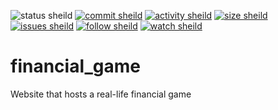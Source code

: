 ![status sheild](https://img.shields.io/static/v1?label=status&message=starting...&color=inactive&style=plastic)
[![commit sheild](https://img.shields.io/github/last-commit/marcpage/financial_game?style=plastic)](https://github.com/marcpage/financial_game/commits)
[![activity sheild](https://img.shields.io/github/commit-activity/m/marcpage/financial_game?style=plastic)](https://github.com/marcpage/financial_game/commits)
[![size sheild](https://img.shields.io/github/languages/code-size/marcpage/financial_game?style=plastic)](https://github.com/marcpage/financial_game)
[![issues sheild](https://img.shields.io/github/issues-raw/marcpage/financial_game?style=plastic)](https://github.com/marcpage/financial_game/issues)
[![follow sheild](https://img.shields.io/github/followers/marcpage?label=Follow&style=social)](https://github.com/marcpage?tab=followers)
[![watch sheild](https://img.shields.io/github/watchers/marcpage/libernet?label=Watch&style=social)](https://github.com/marcpage/libernet/watchers)

# financial_game
Website that hosts a real-life financial game
